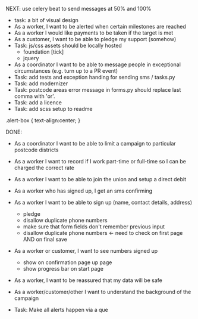 NEXT: use celery beat to send messages at 50% and 100%
* task: a bit of visual design
* As a worker, I want to be alerted when certain milestones are reached
* As a worker I would like payments to be taken if the target is met
* As a customer, I want to be able to pledge my support (somehow)
* Task: js/css assets should be locally hosted
  - foundation [tick]
  - jquery
* As a coordinator I want to be able to message people in exceptional circumstances (e.g. turn up to a PR event)
* Task: add tests and exception handing for sending sms / tasks.py
* Task: add modernizer
* Task: postcode areas error message in forms.py should replace last comma with 'or'.
* Task: add a licence
* Task: add scss setup to readme

.alert-box {
  text-align:center;
}

DONE:

* As a coordinator I want to be able to limit a campaign to particular postcode districts
* As a worker I want to record if I work part-time or full-time so I can be charged the correct rate
* As a worker I want to be able to join the union and setup a direct debit
* As a worker who has signed up, I get an sms confirming
* As a worker I want to be able to sign up (name, contact details, address)
  - pledge
  - disallow duplicate phone numbers
  - make sure that form fields don't remember previous input
  - disallow duplicate phone numbers <- need to check on first page AND on final save

* As a worker or customer, I want to see numbers signed up
  - show on confirmation page up page 
  - show progress bar on start page

* As a worker, I  want to be reassured that my data will be safe
* As a worker/customer/other I want to understand the background of the campaign
* Task: Make all alerts happen via a que